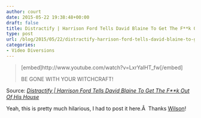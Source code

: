 ```yaml
---
author: court
date: 2015-05-22 19:38:48+00:00
draft: false
title: Distractify | Harrison Ford Tells David Blaine To Get The F**k Out Of His House
type: post
url: /blog/2015/05/22/distractify-harrison-ford-tells-david-blaine-to-get-the-fk-out-of-his-house/
categories:
- Video Diversions
---
```


<blockquote>[embed]http://www.youtube.com/watch?v=LxrYalHT_fw[/embed]





BE GONE WITH YOUR WITCHCRAFT!</blockquote>


Source: _[Distractify | Harrison Ford Tells David Blaine To Get The F**k Out Of His House](http://distractify.com/mark-pygas/harrison-ford-david-blaine/?ts_pid=5)_

Yeah, this is pretty much hilarious, I had to post it here.Â  Thanks [Wilson](http://www.robertwilsonphoto.com/)!
